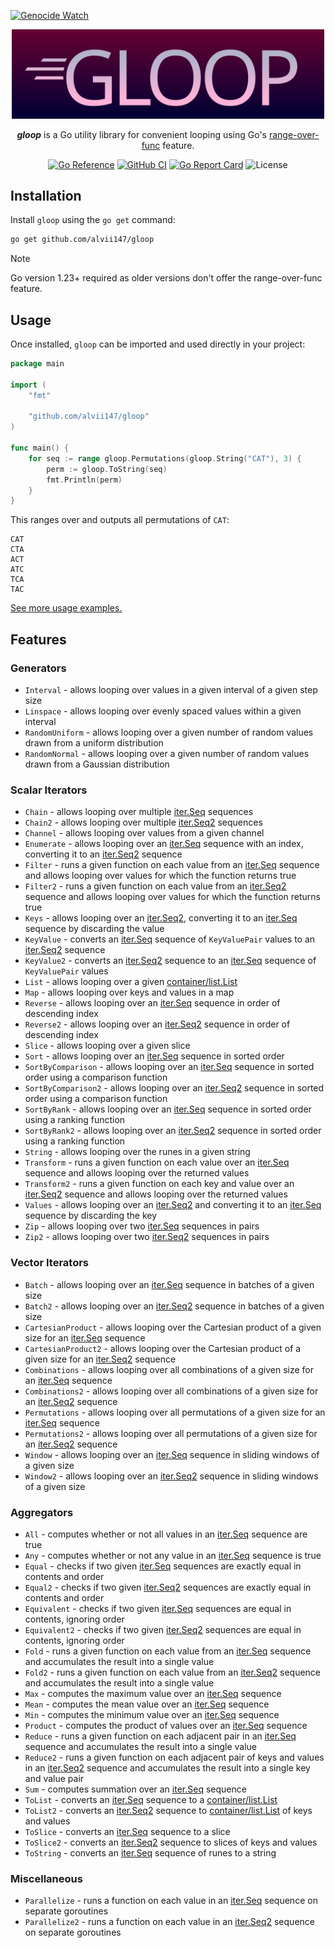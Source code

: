 [![Genocide Watch](https://hinds-banner.vercel.app/genocide-watch?variant=crimson)](https://www.pcrf.net/)

<p align="center">
    <img alt="gloop logo" src="img/logo.svg" width=500 />
</p>

<p align="center">
    <strong><i>gloop</i></strong> is a Go utility library for convenient looping using Go's <a href="https://go.dev/blog/range-functions">range-over-func</a> feature.
</p>

<div align="center">

[![Go Reference](https://pkg.go.dev/badge/github.com/alvii147/gloop.svg)](https://pkg.go.dev/github.com/alvii147/gloop) [![GitHub CI](https://img.shields.io/github/actions/workflow/status/alvii147/gloop/github-ci.yml?branch=main&label=GitHub%20CI&logo=github)](https://github.com/alvii147/gloop/actions) [![Go Report Card](https://goreportcard.com/badge/github.com/alvii147/gloop)](https://goreportcard.com/report/github.com/alvii147/gloop) ![License](https://img.shields.io/github/license/alvii147/gloop)

</div>

## Installation

Install `gloop` using the `go get` command:

```bash
go get github.com/alvii147/gloop
```

> [!NOTE]
> Go version 1.23+ required as older versions don't offer the range-over-func feature.

## Usage

Once installed, `gloop` can be imported and used directly in your project:

```go
package main

import (
	"fmt"

	"github.com/alvii147/gloop"
)

func main() {
	for seq := range gloop.Permutations(gloop.String("CAT"), 3) {
		perm := gloop.ToString(seq)
		fmt.Println(perm)
	}
}
```

This ranges over and outputs all permutations of `CAT`:

```
CAT
CTA
ACT
ATC
TCA
TAC
```

[See more usage examples.](example_test.go)

## Features

### Generators

* `Interval` - allows looping over values in a given interval of a given step size
* `Linspace` - allows looping over evenly spaced values within a given interval
* `RandomUniform` - allows looping over a given number of random values drawn from a uniform distribution
* `RandomNormal` - allows looping over a given number of random values drawn from a Gaussian distribution

### Scalar Iterators

* `Chain` - allows looping over multiple [iter.Seq] sequences
* `Chain2` - allows looping over multiple [iter.Seq2] sequences
* `Channel` - allows looping over values from a given channel
* `Enumerate` - allows looping over an [iter.Seq] sequence with an index, converting it to an [iter.Seq2] sequence
* `Filter` - runs a given function on each value from an [iter.Seq] sequence and allows looping over values for which the function returns true
* `Filter2` - runs a given function on each value from an [iter.Seq2] sequence and allows looping over values for which the function returns true
* `Keys` - allows looping over an [iter.Seq2], converting it to an [iter.Seq] sequence by discarding the value
* `KeyValue` - converts an [iter.Seq] sequence of `KeyValuePair` values to an [iter.Seq2] sequence
* `KeyValue2` - converts an [iter.Seq2] sequence to an [iter.Seq] sequence of `KeyValuePair` values
* `List` - allows looping over a given [container/list.List]
* `Map` - allows looping over keys and values in a map
* `Reverse` - allows looping over an [iter.Seq] sequence in order of descending index
* `Reverse2` - allows looping over an [iter.Seq2] sequence in order of descending index
* `Slice` - allows looping over a given slice
* `Sort` - allows looping over an [iter.Seq] sequence in sorted order
* `SortByComparison` - allows looping over an [iter.Seq] sequence in sorted order using a comparison function
* `SortByComparison2` - allows looping over an [iter.Seq2] sequence in sorted order using a comparison function
* `SortByRank` - allows looping over an [iter.Seq] sequence in sorted order using a ranking function
* `SortByRank2` - allows looping over an [iter.Seq2] sequence in sorted order using a ranking function
* `String` - allows looping over the runes in a given string
* `Transform` - runs a given function on each value over an [iter.Seq] sequence and allows looping over the returned values
* `Transform2` - runs a given function on each key and value over an [iter.Seq2] sequence and allows looping over the returned values
* `Values` - allows looping over an [iter.Seq2] and converting it to an [iter.Seq] sequence by discarding the key
* `Zip` - allows looping over two [iter.Seq] sequences in pairs
* `Zip2` - allows looping over two [iter.Seq2] sequences in pairs

### Vector Iterators

* `Batch` - allows looping over an [iter.Seq] sequence in batches of a given size
* `Batch2` - allows looping over an [iter.Seq2] sequence in batches of a given size
* `CartesianProduct` - allows looping over the Cartesian product of a given size for an [iter.Seq] sequence
* `CartesianProduct2` - allows looping over the Cartesian product of a given size for an [iter.Seq2] sequence
* `Combinations` - allows looping over all combinations of a given size for an [iter.Seq] sequence
* `Combinations2` - allows looping over all combinations of a given size for an [iter.Seq2] sequence
* `Permutations` - allows looping over all permutations of a given size for an [iter.Seq] sequence
* `Permutations2` - allows looping over all permutations of a given size for an [iter.Seq2] sequence
* `Window` - allows looping over an [iter.Seq] sequence in sliding windows of a given size
* `Window2` - allows looping over an [iter.Seq2] sequence in sliding windows of a given size

### Aggregators

* `All` - computes whether or not all values in an [iter.Seq] sequence are true
* `Any` - computes whether or not any value in an [iter.Seq] sequence is true
* `Equal` - checks if two given [iter.Seq] sequences are exactly equal in contents and order
* `Equal2` - checks if two given [iter.Seq2] sequences are exactly equal in contents and order
* `Equivalent` - checks if two given [iter.Seq] sequences are equal in contents, ignoring order
* `Equivalent2` - checks if two given [iter.Seq2] sequences are equal in contents, ignoring order
* `Fold` - runs a given function on each value from an [iter.Seq] sequence and accumulates the result into a single value
* `Fold2` - runs a given function on each value from an [iter.Seq2] sequence and accumulates the result into a single value
* `Max` - computes the maximum value over an [iter.Seq] sequence
* `Mean` - computes the mean value over an [iter.Seq] sequence
* `Min` - computes the minimum value over an [iter.Seq] sequence
* `Product` - computes the product of values over an [iter.Seq] sequence
* `Reduce` - runs a given function on each adjacent pair in an [iter.Seq] sequence and accumulates the result into a single value
* `Reduce2` - runs a given function on each adjacent pair of keys and values in an [iter.Seq2] sequence and accumulates the result into a single key and value pair
* `Sum` - computes summation over an [iter.Seq] sequence
* `ToList` - converts an [iter.Seq] sequence to a [container/list.List]
* `ToList2` - converts an [iter.Seq2] sequence to [container/list.List] of keys and values
* `ToSlice` - converts an [iter.Seq] sequence to a slice
* `ToSlice2` - converts an [iter.Seq2] sequence to slices of keys and values
* `ToString` - converts an [iter.Seq] sequence of runes to a string

### Miscellaneous

* `Parallelize` - runs a function on each value in an [iter.Seq] sequence on separate goroutines
* `Parallelize2` - runs a function on each value in an [iter.Seq2] sequence on separate goroutines

[iter.Seq]: https://pkg.go.dev/iter#Seq
[iter.Seq2]: https://pkg.go.dev/iter#Seq2
[container/list.List]: https://pkg.go.dev/container/list#List
